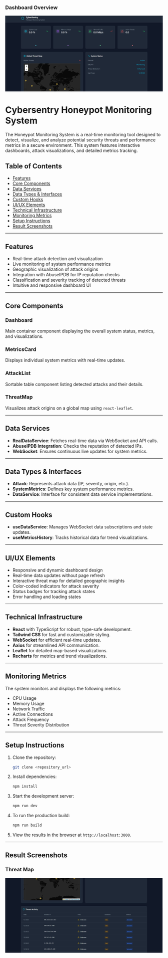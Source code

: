 ### Dashboard Overview
![Dashboard Overview](./output/result1.jpg)
# Cybersentry Honeypot Monitoring System

The Honeypot Monitoring System is a real-time monitoring tool designed to detect, visualize, and analyze potential security threats and performance metrics in a secure environment. This system features interactive dashboards, attack visualizations, and detailed metrics tracking.

## Table of Contents
- [Features](#features)
- [Core Components](#core-components)
- [Data Services](#data-services)
- [Data Types & Interfaces](#data-types--interfaces)
- [Custom Hooks](#custom-hooks)
- [UI/UX Elements](#uiux-elements)
- [Technical Infrastructure](#technical-infrastructure)
- [Monitoring Metrics](#monitoring-metrics)
- [Setup Instructions](#setup-instructions)
- [Result Screenshots](#result-screenshots)

---

## Features
- Real-time attack detection and visualization
- Live monitoring of system performance metrics
- Geographic visualization of attack origins
- Integration with AbuseIPDB for IP reputation checks
- Classification and severity tracking of detected threats
- Intuitive and responsive dashboard UI

---

## Core Components
### **Dashboard**
Main container component displaying the overall system status, metrics, and visualizations.

### **MetricsCard**
Displays individual system metrics with real-time updates.

### **AttackList**
Sortable table component listing detected attacks and their details.

### **ThreatMap**
Visualizes attack origins on a global map using `react-leaflet`.

---

## Data Services
- **RealDataService**: Fetches real-time data via WebSocket and API calls.
- **AbuseIPDB Integration**: Checks the reputation of detected IPs.
- **WebSocket**: Ensures continuous live updates for system metrics.

---

## Data Types & Interfaces
- **Attack**: Represents attack data (IP, severity, origin, etc.).
- **SystemMetrics**: Defines key system performance metrics.
- **DataService**: Interface for consistent data service implementations.

---

## Custom Hooks
- **useDataService**: Manages WebSocket data subscriptions and state updates.
- **useMetricsHistory**: Tracks historical data for trend visualizations.

---

## UI/UX Elements
- Responsive and dynamic dashboard design
- Real-time data updates without page refresh
- Interactive threat map for detailed geographic insights
- Color-coded indicators for attack severity
- Status badges for tracking attack states
- Error handling and loading states

---

## Technical Infrastructure
- **React** with TypeScript for robust, type-safe development.
- **Tailwind CSS** for fast and customizable styling.
- **WebSocket** for efficient real-time updates.
- **Axios** for streamlined API communication.
- **Leaflet** for detailed map-based visualizations.
- **Recharts** for metrics and trend visualizations.

---

## Monitoring Metrics
The system monitors and displays the following metrics:
- CPU Usage
- Memory Usage
- Network Traffic
- Active Connections
- Attack Frequency
- Threat Severity Distribution

---

## Setup Instructions
1. Clone the repository:
   ```bash
   git clone <repository_url>
   ```
2. Install dependencies:
   ```bash
   npm install
   ```
3. Start the development server:
   ```bash
   npm run dev
   ```
4. To run the production build:
   ```bash
   npm run build
   ```
5. View the results in the browser at `http://localhost:3000`.

---

## Result Screenshots
### Threat Map
![Threat Map](./output/result2.jpg)
